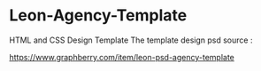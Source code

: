# Leon-Agency-Template
HTML and CSS Design Template 
The template design psd source :

https://www.graphberry.com/item/leon-psd-agency-template
